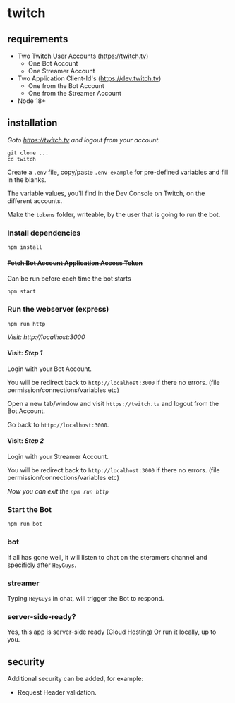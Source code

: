 # twitch
## requirements
- Two Twitch User Accounts (https://twitch.tv)
  - One Bot Account
  - One Streamer Account
- Two Application Client-Id's (https://dev.twitch.tv)
  - One from the Bot Account
  - One from the Streamer Account
- Node 18+
## installation
*Goto https://twitch.tv and logout from your account.*

```
git clone ...
cd twitch
```

Create a `.env` file, copy/paste `.env-example` for pre-defined variables and fill in the blanks.

The variable values, you'll find in the Dev Console on Twitch, on the different accounts.

Make the `tokens` folder, writeable, by the user that is going to run the bot.

### Install dependencies

```
npm install
```

#### ~~Fetch Bot Account Application Access Token~~

~~Can be run before each time the bot starts~~

```
npm start
```

### Run the webserver (express)

```
npm run http
```

*Visit: http://localhost:3000*

#### Visit: *Step 1*

Login with your Bot Account.

You will be redirect back to `http://localhost:3000` if there no errors. (file permission/connections/variables etc)

Open a new tab/window and visit `https://twitch.tv` and logout from the Bot Account.

Go back to `http://localhost:3000`.

#### Visit: *Step 2*
Login with your Streamer Account.

You will be redirect back to `http://localhost:3000` if there no errors. (file permission/connections/variables etc)

*Now you can exit the `npm run http`*

### Start the Bot

```
npm run bot
```

### bot

If all has gone well, it will listen to chat on the steramers channel and specificly after `HeyGuys`.

### streamer

Typing `HeyGuys` in chat, will trigger the Bot to respond.

### server-side-ready?

Yes, this app is server-side ready (Cloud Hosting)
Or run it locally, up to you.

## security

Additional security can be added, for example:

- Request Header validation.
